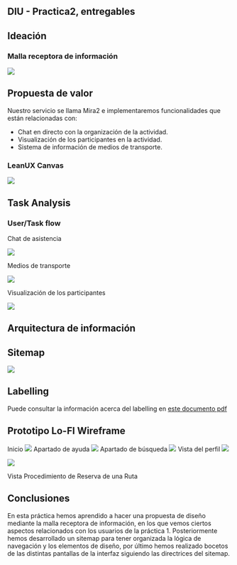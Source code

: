## DIU - Practica2, entregables

## Ideación
### Malla receptora de información 
![](img/malla_receptora.png)

## Propuesta de valor
Nuestro servicio se llama Mira2 e implementaremos funcionalidades que están relacionadas con: 
- Chat en directo con la organización de la actividad.
- Visualización de los participantes en la actividad.
- Sistema de información de medios de transporte.
### LeanUX Canvas
![](img/leanuxcanvas.png)



## Task Analysis
### User/Task flow
Chat de asistencia

![](img/task_flow_chat.png)

Medios de transporte

![](img/task_flow_tpte.png)

Visualización de los participantes

![](img/task_flow_participants.png)

## Arquitectura de información
## Sitemap 
![](img/sitemap.png)

## Labelling

Puede consultar la información acerca del labelling en [este documento pdf](https://github.com/itzZOA/DIU21/tree/master/P2/docs/labelling.pdf)

## Prototipo Lo-FI Wireframe 
Inicio
![](img/wireframing/DOC_1.png)
Apartado de ayuda
![](img/wireframing/DOC_AYUDA.png)
Apartado de búsqueda
![](img/wireframing/DOC_BÚSQUEDA.png)
Vista del perfil
![](img/wireframing/DOC_PERFIL.png)

![](img/wireframing/DOC_EVENTOyUSUARIOS.png)

Vista Procedimiento de Reserva de una Ruta

## Conclusiones  
En esta práctica hemos aprendido a hacer una propuesta de diseño mediante la malla receptora de información, en los que vemos ciertos aspectos relacionados con los usuarios de la práctica 1. Posteriormente hemos desarrollado un sitemap para tener organizada la lógica de navegación y los elementos de diseño, por último hemos realizado bocetos de las distintas pantallas de la interfaz siguiendo las directrices del sitemap.
